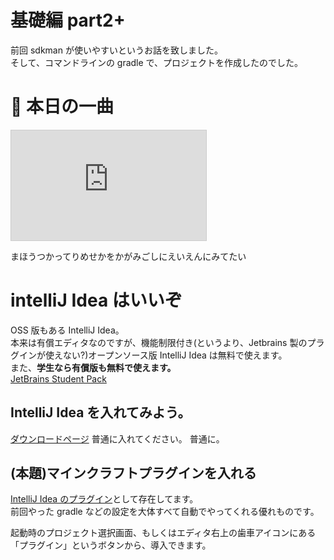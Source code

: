 # 基礎編 part2+

前回 sdkman が使いやすいというお話を致しました。  
そして、コマンドラインの gradle で、プロジェクトを作成したのでした。

# 🎵 本日の一曲

<iframe width="312" height="176" src="https://ext.nicovideo.jp/thumb/sm43302570" scrolling="no" style="border:solid 1px #ccc;" frameborder="0"><a href="https://www.nicovideo.jp/watch/sm43302570">魔法少女はお見通し / 星界,羽累 - 織井辺コフィ</a></iframe>

まほうつかってりめせかをかがみごしにえいえんにみてたい

# intelliJ Idea はいいぞ

OSS 版もある IntelliJ Idea。  
本来は有償エディタなのですが、機能制限付き(というより、Jetbrains 製のプラグインが使えない?)オープンソース版 IntelliJ Idea は無料で使えます。  
また、**学生なら有償版も無料で使えます。**  
[JetBrains Student Pack](https://blog.jetbrains.com/ja/2019/08/22/2105/)

## IntelliJ Idea を入れてみよう。

[ダウンロードページ](https://www.jetbrains.com/ja-jp/idea/download/)
普通に入れてください。 普通に。

## (本題)マインクラフトプラグインを入れる

[IntelliJ Idea のプラグイン](https://plugins.jetbrains.com/plugin/8327-minecraft-development)として存在してます。  
前回やった gradle などの設定を大体すべて自動でやってくれる優れものです。

起動時のプロジェクト選択画面、もしくはエディタ右上の歯車アイコンにある「プラグイン」というボタンから、導入できます。
